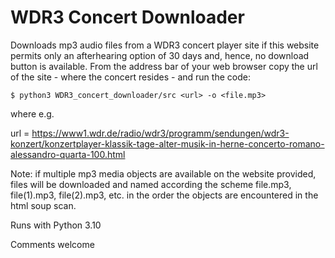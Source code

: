 # WDR3 Concert Downloader

Downloads mp3 audio files from a WDR3 concert player site if this website
permits only an afterhearing option of 30 days and, hence, no download button
is available. From the address bar of your web browser copy the url of the 
site - where the concert resides - and run the code:

    $ python3 WDR3_concert_downloader/src <url> -o <file.mp3>

where e.g.

url = https://www1.wdr.de/radio/wdr3/programm/sendungen/wdr3-konzert/konzertplayer-klassik-tage-alter-musik-in-herne-concerto-romano-alessandro-quarta-100.html

Note: if multiple mp3 media objects are available on the website provided,
files will be downloaded and named according the scheme
file.mp3, file(1).mp3, file(2).mp3, etc. in the order the objects are 
encountered in the html soup scan.

Runs with Python 3.10

Comments welcome